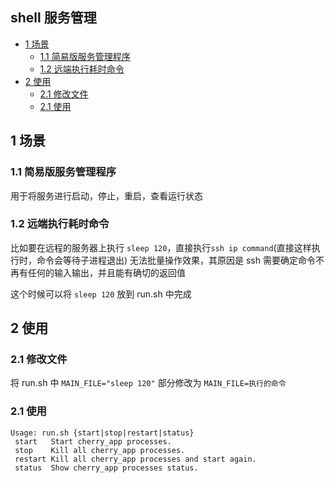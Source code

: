 ## shell 服务管理
<!-- vim-markdown-toc GFM -->

* [1 场景](#1-场景)
    * [1.1 简易版服务管理程序](#11-简易版服务管理程序)
    * [1.2 远端执行耗时命令](#12-远端执行耗时命令)
* [2 使用](#2-使用)
    * [2.1 修改文件](#21-修改文件)
    * [2.1 使用](#21-使用)

<!-- vim-markdown-toc -->

## 1 场景
### 1.1 简易版服务管理程序

用于将服务进行启动，停止，重启，查看运行状态

### 1.2 远端执行耗时命令

比如要在远程的服务器上执行 `sleep 120`，直接执行`ssh ip command`(直接这样执行时，命令会等待子进程退出) 无法批量操作效果，其原因是 ssh 需要确定命令不再有任何的输入输出，并且能有确切的返回值

这个时候可以将 `sleep 120` 放到 run.sh 中完成

## 2 使用

### 2.1 修改文件

将 run.sh 中 `MAIN_FILE="sleep 120"` 部分修改为 `MAIN_FILE=执行的命令`

### 2.1 使用

```
Usage: run.sh {start|stop|restart|status}
 start   Start cherry_app processes.
 stop    Kill all cherry_app processes.
 restart Kill all cherry_app processes and start again.
 status  Show cherry_app processes status.
```



